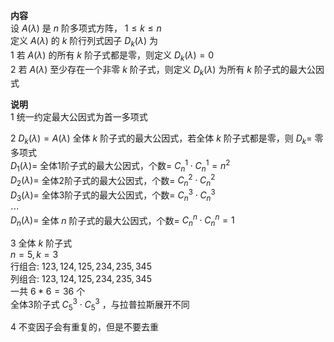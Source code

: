 **内容**  
设 $A(\lambda)$ 是 $n$ 阶多项式方阵， $1\le k\le n$   
定义 $A(\lambda)$ 的 $k$ 阶行列式因子 $D_k(\lambda)$ 为  
1 若 $A(\lambda)$ 的所有 $k$ 阶子式都是零，则定义 $D_k(\lambda)=0$   
2 若 $A(\lambda)$ 至少存在一个非零 $k$ 阶子式，则定义 $D_k(\lambda)$ 为所有 $k$ 阶子式的最大公因式  
  
**说明**  
1 统一约定最大公因式为首一多项式  
  
2  $D_k(\lambda)=A(\lambda)$ 全体 $k$ 阶子式的最大公因式，若全体 $k$ 阶子式都是零，则 $D_k=$ 零多项式  
   $D_1(\lambda)=$ 全体1阶子式的最大公因式，个数= $C_n^1\cdot C_n^1=n^2$   
   $D_2(\lambda)=$ 全体2阶子式的最大公因式，个数= $C_n^2\cdot C_n^2$   
   $D_3(\lambda)=$ 全体3阶子式的最大公因式，个数= $C_n^3\cdot C_n^3$   
   $\cdots$   
   $D_n(\lambda)=$ 全体 $n$ 阶子式的最大公因式，个数= $C_n^n\cdot C_n^n=1$   
  
3 全体 $k$ 阶子式  
 $n=5,k=3$   
行组合:  $123,124,125,234,235,345$   
列组合:  $123,124,125,234,235,345$   
一共 $6*6=36$ 个  
全体3阶子式 $C_5^3\cdot C_5^3$ ，与拉普拉斯展开不同  
  
4 不变因子会有重复的，但是不要去重  
